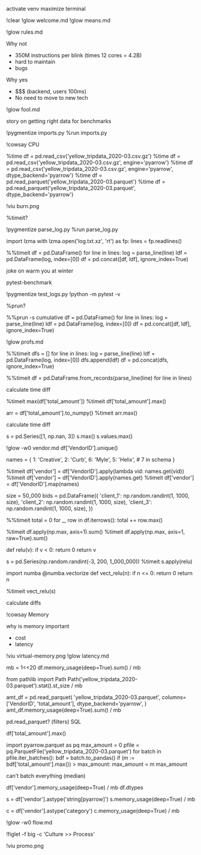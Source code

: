 activate venv
maximize terminal

!clear
!glow welcome.md
!glow means.md

!glow rules.md

Why not
- 350M instructions per blink (times 12 cores = 4.2B)
- hard to maintain
- bugs

Why yes
- $$$ (backend, users 100ms)
- No need to move to new tech

!glow fool.md

story on getting right data for benchmarks

!pygmentize imports.py
%run imports.py

!cowsay CPU

%time df = pd.read_csv('yellow_tripdata_2020-03.csv.gz')
%time df = pd.read_csv('yellow_tripdata_2020-03.csv.gz', engine='pyarrow')
%time df = pd.read_csv('yellow_tripdata_2020-03.csv.gz', engine='pyarrow', dtype_backend='pyarrow')
%time df = pd.read_parquet('yellow_tripdata_2020-03.parquet')
%time df = pd.read_parquet('yellow_tripdata_2020-03.parquet', dtype_backend='pyarrow')

!viu burn.png

%timeit?

!pygmentize parse_log.py
%run parse_log.py

import lzma
with lzma.open('log.txt.xz', 'rt') as fp:
    lines = fp.readlines()

%%timeit
df = pd.DataFrame()
for line in lines:
    log = parse_line(line)
    ldf = pd.DataFrame(log, index=[0])
    df = pd.concat([df, ldf], ignore_index=True)


joke on warm you at winter

pytest-benchmark

!pygmentize test_logs.py
!python -m pytest -v


%prun?

%%prun -s cumulative
df = pd.DataFrame()
for line in lines:
    log = parse_line(line)
    ldf = pd.DataFrame(log, index=[0])
    df = pd.concat([df, ldf], ignore_index=True)

!glow profs.md


%%timeit
dfs = []
for line in lines:
    log = parse_line(line)
    ldf = pd.DataFrame(log, index=[0])
    dfs.append(ldf)
df = pd.concat(dfs, ignore_index=True)


%%timeit
df = pd.DataFrame.from_records(parse_line(line) for line in lines)


calculate time diff


%timeit max(df['total_amount'])
%timeit df['total_amount'].max()

arr = df['total_amount'].to_numpy()
%timeit arr.max()

calculate time diff


s = pd.Series([1, np.nan, 3])
s.max()
s.values.max()

!glow -w0 vendor.md
df['VendorID'].unique()

names = {
    1: 'Creative',
    2: 'Curb',
    6: 'Myle',
    5: 'Helix',  # 7 in schema
}

%timeit df['vendor'] = df['VendorID'].apply(lambda vid: names.get(vid))
%timeit df['vendor'] = df['VendorID'].apply(names.get)
%timeit df['vendor'] = df['VendorID'].map(names)


size = 50_000
bids = pd.DataFrame({
    'client_1': np.random.randint(1, 1000, size),
    'client_2': np.random.randint(1, 1000, size),
    'client_3': np.random.randint(1, 1000, size),
})

%%timeit
total = 0
for _, row in df.iterrows():
    total += row.max()


%timeit df.apply(np.max, axis=1).sum()
%timeit df.apply(np.max, axis=1, raw=True).sum()

def relu(v):
    if v < 0:
        return 0
    return v

s = pd.Series(np.random.randint(-3, 200, 1_000_000))
%timeit s.apply(relu)

import numba
@numba.vectorize
def vect_relu(n):
    if n <= 0:
        return 0
    return n

%timeit vect_relu(s)

calculate diffs

!cowsay Memory

why is memory important
- cost
- latency

!viu virtual-memory.png
!glow latency.md

mb = 1<<20
df.memory_usage(deep=True).sum() / mb

from pathlib import Path
Path('yellow_tripdata_2020-03.parquet').stat().st_size / mb

amt_df = pd.read_parquet(
    'yellow_tripdata_2020-03.parquet', 
    columns=['VendorID', 'total_amount'],
    dtype_backend='pyarrow',
)
amt_df.memory_usage(deep=True).sum() / mb

pd.read_parquet? (filters)
SQL

df['total_amount'].max()

import pyarrow.parquet as pq
max_amount = 0
pfile = pq.ParquetFile('yellow_tripdata_2020-03.parquet')
for batch in pfile.iter_batches():
    bdf = batch.to_pandas()
    if (m := bdf['total_amount'].max()) > max_amount:
        max_amount = m
max_amount

can't batch everything (median)


df['vendor'].memory_usage(deep=True) / mb
df.dtypes

s = df['vendor'].astype('string[pyarrow]')
s.memory_usage(deep=True) / mb

c = df['vendor'].astype('category')
c.memory_usage(deep=True) / mb

!glow -w0 flow.md

!figlet -f big -c 'Culture >> Process'

!viu promo.png
